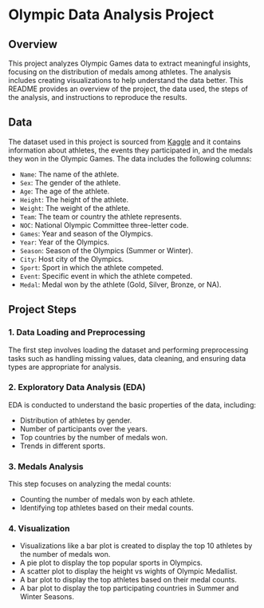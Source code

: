 # Olympic Data Analysis Project

## Overview

This project analyzes Olympic Games data to extract meaningful insights, focusing on the distribution of medals among athletes. The analysis includes creating visualizations to help understand the data better. This README provides an overview of the project, the data used, the steps of the analysis, and instructions to reproduce the results.

## Data

The dataset used in this project is sourced from [Kaggle](#https://Kaggle) and it contains information about athletes, the events they participated in, and the medals they won in the Olympic Games. The data includes the following columns:
- `Name`: The name of the athlete.
- `Sex`: The gender of the athlete.
- `Age`: The age of the athlete.
- `Height`: The height of the athlete.
- `Weight`: The weight of the athlete.
- `Team`: The team or country the athlete represents.
- `NOC`: National Olympic Committee three-letter code.
- `Games`: Year and season of the Olympics.
- `Year`: Year of the Olympics.
- `Season`: Season of the Olympics (Summer or Winter).
- `City`: Host city of the Olympics.
- `Sport`: Sport in which the athlete competed.
- `Event`: Specific event in which the athlete competed.
- `Medal`: Medal won by the athlete (Gold, Silver, Bronze, or NA).

## Project Steps

### 1. Data Loading and Preprocessing

The first step involves loading the dataset and performing preprocessing tasks such as handling missing values, data cleaning, and ensuring data types are appropriate for analysis.

### 2. Exploratory Data Analysis (EDA)

EDA is conducted to understand the basic properties of the data, including:
- Distribution of athletes by gender.
- Number of participants over the years.
- Top countries by the number of medals won.
- Trends in different sports.

### 3. Medals Analysis

This step focuses on analyzing the medal counts:
- Counting the number of medals won by each athlete.
- Identifying top athletes based on their medal counts.

### 4. Visualization

- Visualizations like a bar plot is created to display the top 10 athletes by the number of medals won.
- A pie plot to display the top popular sports in Olympics.
- A scatter plot to display the height vs wights of Olympic Medallist.
- A bar plot to display the top athletes based on their medal counts.
- A bar plot to display the top participating countries in Summer and Winter Seasons.
